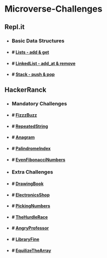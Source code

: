 # Microverse-Challenges

## Repl.it
* ### Basic Data Structures
- #### # [Lists - add & get](https://repl.it/student/submissions/11883179)
- #### # [LinkedList - add_at & remove](https://repl.it/student/submissions/12026933)
- #### # [Stack - push & pop](https://repl.it/student/submissions/12154565)

## HackerRanck
* ### Mandatory Challenges
- #### # [FizzzBuzz](https://www.hackerrank.com/contests/microverse-coding-challenges/challenges/fizzbuzz/submissions/code/1322313435)
- #### # [RepeatedString](https://www.hackerrank.com/contests/microverse-coding-challenges/challenges/repeated-string/submissions/code/1322297007)
- #### # [Anagram](https://www.hackerrank.com/contests/microverse-coding-challenges/challenges/anagram/submissions/code/1322295201)
- #### # [PalindromeIndex](https://www.hackerrank.com/contests/microverse-coding-challenges/challenges/palindrome-index/submissions/code/1322391482)
- #### # [EvenFibonacciNumbers](https://www.hackerrank.com/contests/microverse-coding-challenges/challenges/euler002/submissions/code/1322481616)

* ### Extra Challenges
- #### # [DrawingBook](https://www.hackerrank.com/contests/microverse-coding-challenges/challenges/drawing-book/submissions/code/1322886017)
- #### # [ElectronicsShop](https://www.hackerrank.com/contests/microverse-coding-challenges/challenges/electronics-shop/submissions/code/1322597759)
- #### # [ PickingNumbers](https://www.hackerrank.com/contests/microverse-coding-challenges/challenges/picking-numbers/submissions/code/1322799457)
- #### # [TheHurdleRace](https://www.hackerrank.com/contests/microverse-coding-challenges/challenges/the-hurdle-race/submissions/code/1322800860)
- #### # [AngryProfessor](https://www.hackerrank.com/contests/microverse-coding-challenges/challenges/angry-professor/submissions/code/1322896311)
- #### # [LibraryFine](https://www.hackerrank.com/contests/microverse-coding-challenges/challenges/library-fine/submissions/code/1322801255)
- #### # [EquilizeTheArray](https://www.hackerrank.com/contests/microverse-coding-challenges/challenges/equality-in-a-array/submissions/code/1322680269)
